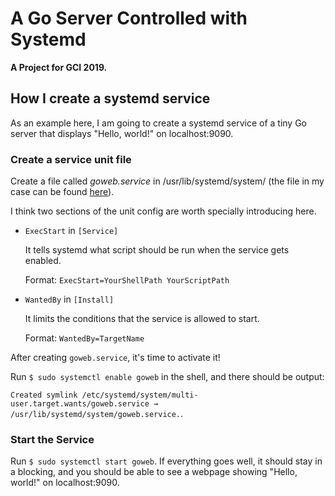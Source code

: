 # A Go Server Controlled with Systemd

**A Project for GCI 2019.**

## How I create a systemd service
As an example here, I am going to create a systemd service of a tiny Go server that displays "Hello, world!" on localhost:9090.

### Create a service unit file
Create a file called *goweb.service* in /usr/lib/systemd/system/ (the file in my case can be found [here](https://github.com/JikeXiaotian/systemd-go-web/blob/master/goweb.service)).

I think two sections of the unit config are worth specially introducing here.

* ```ExecStart``` in ```[Service]```

	It tells systemd what script should be run when the service gets enabled.

	Format: ```ExecStart=YourShellPath YourScriptPath```

* ```WantedBy``` in ```[Install]```

	It limits the conditions that the service is allowed to start.

	Format: ```WantedBy=TargetName```

After creating ```goweb.service```, it's time to activate it!

Run ```$ sudo systemctl enable goweb``` in the shell, and there should be output: 

```Created symlink /etc/systemd/system/multi-user.target.wants/goweb.service → /usr/lib/systemd/system/goweb.service.```. 

### Start the Service
Run ```$ sudo systemctl start goweb```. If everything goes well, it should stay in a blocking, and you should be able to see a webpage showing "Hello, world!" on localhost:9090.
